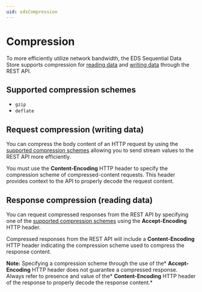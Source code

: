 ```yaml
---
uid: sdsCompression
---
```


Compression
===========

To more efficiently utilize network bandwidth, the EDS Sequential Data Store supports compression for [reading data](xref:sdsReadingDataApi) and [writing data](xref:sdsWritingDataApi) through the REST API.

Supported compression schemes
-----------------------------

- ``gzip``
- ``deflate``

Request compression (writing data)
----------------------------------

You can compress the body content of an HTTP request by using the [supported compression schemes](#supported-compression-schemes) allowing you to send stream values to the REST API more efficiently.

You must use the **Content-Encoding** HTTP header to specify the compression scheme of compressed-content requests. This header provides context to the API to properly decode the request content.

Response compression (reading data)
----------------------------------

You can request compressed responses from the REST API by specifying one of the [supported compression schemes](#supported-compression-schemes) using the **Accept-Encoding** HTTP header.

Compressed responses from the REST API will include a **Content-Encoding** HTTP header indicating the compression scheme used to compress the response content.

**Note:** Specifying a compression scheme through the use of the* **Accept-Encoding** HTTP header does not guarantee a compressed response. Always refer to presence and value of the* **Content-Encoding** HTTP header of the response to properly decode the response content.*
